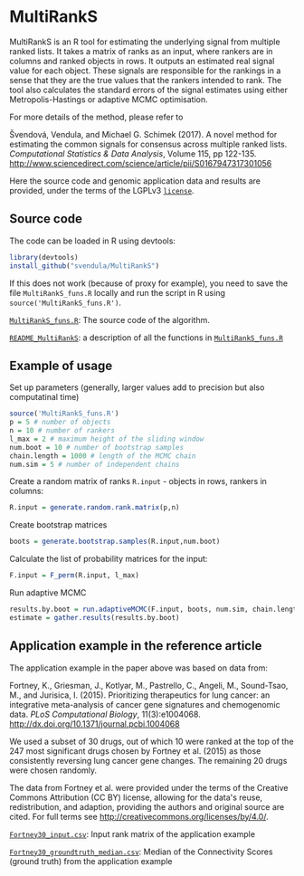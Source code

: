 # MultiRankS

MultiRankS is an R tool for estimating the underlying signal from multiple ranked lists. It takes a matrix of ranks as an input, where rankers are in columns and ranked objects in rows. It outputs an estimated real signal value for each object. These signals are responsible for the rankings in a sense that they are the true values that the rankers intended to rank. The tool also calculates the standard errors of the signal estimates using either Metropolis-Hastings or adaptive MCMC optimisation.

For more details of the method, please refer to

Švendová, Vendula, and Michael G. Schimek (2017). A novel method for estimating the common signals for consensus across multiple ranked lists. *Computational Statistics & Data Analysis*, Volume 115, pp 122-135.
http://www.sciencedirect.com/science/article/pii/S0167947317301056

Here the source code and genomic application data and results are provided, under the terms of the LGPLv3 [`license`](https://github.com/svendula/MultiRankS/blob/master/LICENSE).

## Source code
The code can be loaded in R using devtools:
```r
library(devtools)
install_github("svendula/MultiRankS")
```

If this does not work (because of proxy for example), you need to save the file `MultiRankS_funs.R` locally and run the script in R using `source('MultiRankS_funs.R')`.

[`MultiRankS_funs.R`](https://github.com/svendula/MultiRankS/blob/master/MultiRankS_funs.R): The source code of the algorithm.

[`README_MultiRankS`](https://github.com/svendula/MultiRankS/blob/master/README_MultiRankS.md): a description of all the functions in [`MultiRankS_funs.R`](https://github.com/svendula/MultiRankS/blob/master/MultiRankS_funs.R)


## Example of usage
Set up parameters (generally, larger values add to precision but also computatinal time)
```r
source('MultiRankS_funs.R')
p = 5 # number of objects
n = 10 # number of rankers
l_max = 2 # maximum height of the sliding window 
num.boot = 10 # number of bootstrap samples 
chain.length = 1000 # length of the MCMC chain
num.sim = 5 # number of independent chains
```
Create a random matrix of ranks `R.input` - objects in rows, rankers in columns:
```r
R.input = generate.random.rank.matrix(p,n)
```
Create bootstrap matrices
```r
boots = generate.bootstrap.samples(R.input,num.boot)
```
Calculate the list of probability matrices for the input:
```r
F.input = F_perm(R.input, l_max) 
```
Run adaptive MCMC
```r
results.by.boot = run.adaptiveMCMC(F.input, boots, num.sim, chain.length)
estimate = gather.results(results.by.boot)
```

## Application example in the reference article

The application example in the paper above was based on data from:

Fortney, K., Griesman, J., Kotlyar, M., Pastrello, C., Angeli, M., Sound-Tsao, M., and Jurisica, I. (2015). Prioritizing therapeutics for lung cancer: an integrative meta-analysis of cancer gene signatures and chemogenomic data. *PLoS Computational Biology*, 11(3):e1004068. <http://dx.doi.org/10.1371/journal.pcbi.1004068>

We used a subset of 30 drugs, out of which 10 were ranked at the top of the 247 most significant drugs chosen by Fortney et al. (2015) as those consistently reversing lung cancer gene changes. The remaining 20 drugs were chosen randomly.

The data from Fortney et al. were provided under the terms of the Creative Commons Attribution (CC BY) license, allowing for the data's reuse, redistribution, and adaption, providing the authors and original source are cited. For full terms see <http://creativecommons.org/licenses/by/4.0/>.


[`Fortney30_input.csv`](https://github.com/svendula/MultiRankS/blob/master/Fortney30_input.csv): Input rank matrix of the application example

[`Fortney30_groundtruth_median.csv`](https://github.com/svendula/MultiRankS/blob/master/Fortney30_groundtruth_median.csv): Median of the Connectivity Scores (ground truth) from the application example






